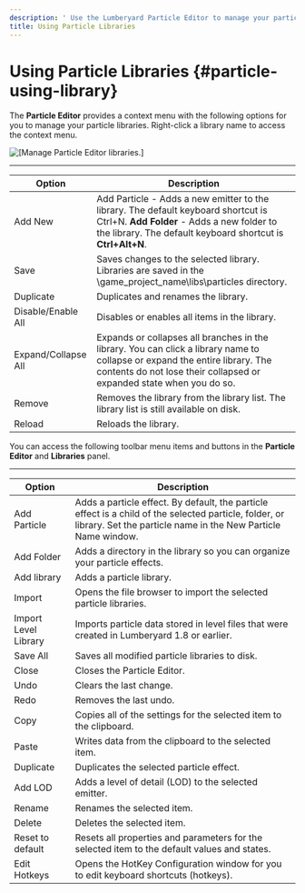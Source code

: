 ```yaml
---
description: ' Use the Lumberyard Particle Editor to manage your particle libraries. '
title: Using Particle Libraries
---
```

# Using Particle Libraries {#particle-using-library}

The **Particle Editor** provides a context menu with the following options for you to manage your particle libraries\. Right\-click a library name to access the context menu\.

![\[Manage Particle Editor libraries.\]](/images/userguide/particles/particle-editor-library-using.png)


****

| Option | Description |
| --- | --- |
| Add New | Add Particle - Adds a new emitter to the library\. The default keyboard shortcut is Ctrl\+N\. **Add Folder** - Adds a new folder to the library\. The default keyboard shortcut is **Ctrl\+Alt\+N**\. |
| Save | Saves changes to the selected library\. Libraries are saved in the \\game\_project\_name\\libs\\particles directory\. |
| Duplicate | Duplicates and renames the library\. |
| Disable/Enable All | Disables or enables all items in the library\. |
| Expand/Collapse All | Expands or collapses all branches in the library\. You can click a library name to collapse or expand the entire library\. The contents do not lose their collapsed or expanded state when you do so\. |
| Remove | Removes the library from the library list\. The library list is still available on disk\. |
| Reload | Reloads the library\. |

You can access the following toolbar menu items and buttons in the **Particle Editor** and **Libraries** panel\.


****

| Option | Description |
| --- | --- |
| Add Particle | Adds a particle effect\. By default, the particle effect is a child of the selected particle, folder, or library\. Set the particle name in the New Particle Name window\. |
| Add Folder | Adds a directory in the library so you can organize your particle effects\. |
| Add library | Adds a particle library\. |
| Import | Opens the file browser to import the selected particle libraries\. |
| Import Level Library | Imports particle data stored in level files that were created in Lumberyard 1\.8 or earlier\. |
| Save All | Saves all modified particle libraries to disk\. |
| Close | Closes the Particle Editor\. |
| Undo | Clears the last change\. |
| Redo | Removes the last undo\. |
| Copy | Copies all of the settings for the selected item to the clipboard\. |
| Paste | Writes data from the clipboard to the selected item\. |
| Duplicate | Duplicates the selected particle effect\. |
| Add LOD | Adds a level of detail \(LOD\) to the selected emitter\. |
| Rename | Renames the selected item\. |
| Delete | Deletes the selected item\. |
| Reset to default | Resets all properties and parameters for the selected item to the default values and states\. |
| Edit Hotkeys | Opens the HotKey Configuration window for you to edit keyboard shortcuts \(hotkeys\)\. |